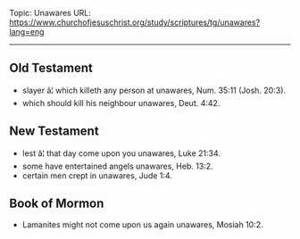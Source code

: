 Topic: Unawares
URL: https://www.churchofjesuschrist.org/study/scriptures/tg/unawares?lang=eng

---

## Old Testament

- slayer â¦ which killeth any person at unawares, Num. 35:11 (Josh. 20:3).
- which should kill his neighbour unawares, Deut. 4:42.

## New Testament

- lest â¦ that day come upon you unawares, Luke 21:34.
- some have entertained angels unawares, Heb. 13:2.
- certain men crept in unawares, Jude 1:4.

## Book of Mormon

- Lamanites might not come upon us again unawares, Mosiah 10:2.

